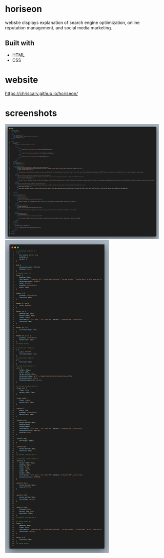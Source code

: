 # horiseon

webstie displays explanation of search engine optiimization, online reputation management, and social media marketing.

## Built with
* HTML
* CSS

# website
https://chriscarv.github.io/horiseon/

# screenshots
![html](assets/images/code.png)
![css](assets/images/code-2.png)
